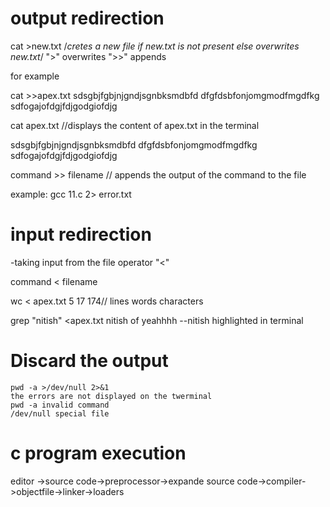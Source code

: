 # output redirection</center>

cat >new.txt
/*cretes a new file if new.txt is not present else overwrites new.txt*/
">" overwrites
">>" appends

for example 

cat >>apex.txt
sdsgbjfgbjnjgndjsgnbksmdbfd
dfgfdsbfonjomgmodfmgdfkg
sdfogajofdgjfdjgodgiofdjg

cat apex.txt  //displays the content of apex.txt in the terminal

sdsgbjfgbjnjgndjsgnbksmdbfd
dfgfdsbfonjomgmodfmgdfkg
sdfogajofdgjfdjgodgiofdjg


command >> filename // appends the output of the command to the file

example:
gcc 11.c 2> error.txt


# input redirection
-taking input from the file 
operator "<"

command < filename

wc < apex.txt
  5  17 174// lines words characters

grep "nitish" <apex.txt
nitish of yeahhhh   --nitish highlighted in terminal

# Discard the output
	pwd -a >/dev/null 2>&1
	the errors are not displayed on the twerminal
	pwd -a invalid command
	/dev/null special file
# c program execution
editor ->source code->preprocessor->expande source code->compiler->objectfile->linker->loaders

